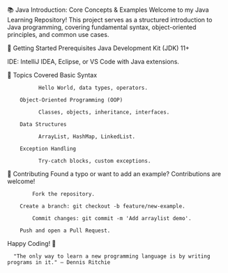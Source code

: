 📚 Java Introduction: Core Concepts & Examples
Welcome to my Java Learning Repository! This project serves as a structured introduction to Java programming, covering fundamental syntax, object-oriented principles, and common use cases.

🚀 Getting Started
Prerequisites
Java Development Kit (JDK) 11+

IDE: IntelliJ IDEA, Eclipse, or VS Code with Java extensions.

📖 Topics Covered
        Basic Syntax
        
              Hello World, data types, operators.
        
        Object-Oriented Programming (OOP)
        
              Classes, objects, inheritance, interfaces.
        
        Data Structures
        
              ArrayList, HashMap, LinkedList.
        
        Exception Handling
        
              Try-catch blocks, custom exceptions.
🤝 Contributing
        Found a typo or want to add an example? Contributions are welcome!
        
            Fork the repository.
        
        Create a branch: git checkout -b feature/new-example.
        
            Commit changes: git commit -m 'Add arraylist demo'.
        
        Push and open a Pull Request.
  
Happy Coding! 🌟

      "The only way to learn a new programming language is by writing programs in it." – Dennis Ritchie
            
